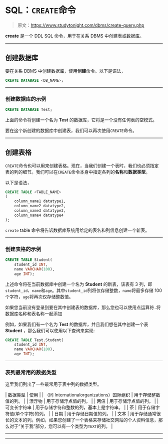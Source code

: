 # SQL：`CREATE`命令

> 原文：<https://www.studytonight.com/dbms/create-query.php>

**create** 是一个 DDL SQL 命令，用于在关系 DBMS 中创建表或数据库。

* * *

## 创建数据库

要在关系 DBMS 中创建数据库，使用**创建**命令。以下是语法，

```sql
CREATE DATABASE <DB_NAME>;
```

* * *

### 创建数据库的示例

```sql
CREATE DATABASE Test;
```

上面的命令将创建一个名为 **Test** 的数据库，它将是一个没有任何表的空模式。

要在这个新创建的数据库中创建表，我们可以再次使用`CREATE`命令。

* * *

## 创建表格

`CREATE`命令也可以用来创建表格。现在，当我们创建一个表时，我们也必须指定表的列的细节。我们可以在`CREATE`命令本身中指定各列的**名称**和**数据类型**。

以下是语法，

```sql
CREATE TABLE <TABLE_NAME>
(
    column_name1 datatype1,
    column_name2 datatype2,
    column_name3 datatype3,
    column_name4 datatype4
);
```

`create` table 命令将告诉数据库系统用给定的表名和列信息创建一个新表。

* * *

### 创建表格的示例

```sql
CREATE TABLE Student(
    student_id INT, 
    name VARCHAR(100), 
    age INT);
```

上述命令将在当前数据库中创建一个名为 **Student** 的新表，该表有 3 列，即`student_id`、`name`和`age`。其中`student_id`列将仅存储整数，`name`将最多存储 100 个字符，`age`将再次仅存储整数值。

如果您当前没有登录到要在其中创建表的数据库，那么您也可以使用点运算符`.`将数据库名称和表名称一起添加

例如，如果我们有一个名为 **Test** 的数据库，并且我们想在其中创建一个表 **Student** ，那么我们可以使用以下查询来实现:

```sql
CREATE TABLE Test.Student(
    student_id INT, 
    name VARCHAR(100), 
    age INT);
```

* * *

### 表列最常用的数据类型

这里我们列出了一些最常用于表中列的数据类型。

| 数据类型 | 使用 |
| （同 Internationalorganizations）国际组织 | 用于存储整数值的列。 |
| 漂浮物 | 用于存储浮点值的列。 |
| 两倍 | 用于存储浮点值的列。 |
| 可变长字符串 | 用于存储字符和整数的列，基本上是字符串。 |
| 茶 | 用于存储字符值(单个字符)的列。 |
| 日期 | 用于存储日期值的列。 |
| 文本 | 用于存储通常很长的文本的列。例如，如果您创建了一个表格来存储社交网站的个人资料信息，那么对于“关于我”部分，您可以有一个类型为`TEXT`的列。 |

* * *

* * *